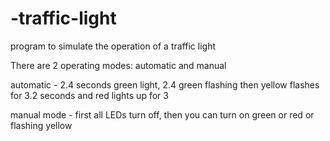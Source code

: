 # -traffic-light

program to simulate the operation of a traffic light

There are 2 operating modes:
automatic and manual

automatic -
2.4 seconds green light, 2.4 green flashing
then yellow flashes for 3.2 seconds and red lights up for 3

manual mode - first all LEDs turn off, then you can turn on green or red or flashing yellow
